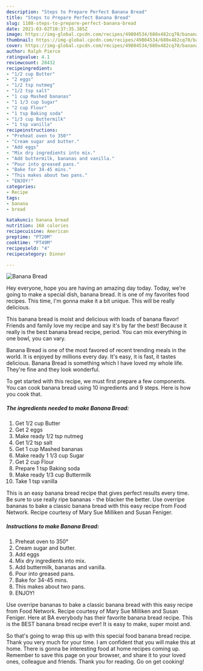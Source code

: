 ```yaml
---
description: "Steps to Prepare Perfect Banana Bread"
title: "Steps to Prepare Perfect Banana Bread"
slug: 1108-steps-to-prepare-perfect-banana-bread
date: 2021-03-02T10:37:35.385Z
image: https://img-global.cpcdn.com/recipes/49804534/680x482cq70/banana-bread-recipe-main-photo.jpg
thumbnail: https://img-global.cpcdn.com/recipes/49804534/680x482cq70/banana-bread-recipe-main-photo.jpg
cover: https://img-global.cpcdn.com/recipes/49804534/680x482cq70/banana-bread-recipe-main-photo.jpg
author: Ralph Pierce
ratingvalue: 4.1
reviewcount: 20432
recipeingredient:
- "1/2 cup Butter"
- "2 eggs"
- "1/2 tsp nutmeg"
- "1/2 tsp salt"
- "1 cup Mashed bananas"
- "1 1/3 cup Sugar"
- "2 cup Flour"
- "1 tsp Baking soda"
- "1/3 cup Buttermilk"
- "1 tsp vanilla"
recipeinstructions:
- "Preheat oven to 350°"
- "Cream sugar and butter."
- "Add eggs"
- "Mix dry ingredients into mix."
- "Add buttermilk, bananas and vanilla."
- "Pour into greased pans."
- "Bake for 34-45 mins."
- "This makes about two pans."
- "ENJOY!"
categories:
- Recipe
tags:
- banana
- bread

katakunci: banana bread 
nutrition: 168 calories
recipecuisine: American
preptime: "PT20M"
cooktime: "PT49M"
recipeyield: "4"
recipecategory: Dinner

---
```



![Banana Bread](https://img-global.cpcdn.com/recipes/49804534/680x482cq70/banana-bread-recipe-main-photo.jpg)

Hey everyone, hope you are having an amazing day today. Today, we're going to make a special dish, banana bread. It is one of my favorites food recipes. This time, I'm gonna make it a bit unique. This will be really delicious.

This banana bread is moist and delicious with loads of banana flavor! Friends and family love my recipe and say it&#39;s by far the best! Because it really is the best banana bread recipe, period. You can mix everything in one bowl, you can vary.

Banana Bread is one of the most favored of recent trending meals in the world. It is enjoyed by millions every day. It's easy, it is fast, it tastes delicious. Banana Bread is something which I have loved my whole life. They're fine and they look wonderful.


To get started with this recipe, we must first prepare a few components. You can cook banana bread using 10 ingredients and 9 steps. Here is how you cook that.

<!--inarticleads1-->

##### The ingredients needed to make Banana Bread:

1. Get 1/2 cup Butter
1. Get 2 eggs
1. Make ready 1/2 tsp nutmeg
1. Get 1/2 tsp salt
1. Get 1 cup Mashed bananas
1. Make ready 1 1/3 cup Sugar
1. Get 2 cup Flour
1. Prepare 1 tsp Baking soda
1. Make ready 1/3 cup Buttermilk
1. Take 1 tsp vanilla


This is an easy banana bread recipe that gives perfect results every time. Be sure to use really ripe bananas - the blacker the better. Use overripe bananas to bake a classic banana bread with this easy recipe from Food Network. Recipe courtesy of Mary Sue Milliken and Susan Feniger. 

<!--inarticleads2-->

##### Instructions to make Banana Bread:

1. Preheat oven to 350°
1. Cream sugar and butter.
1. Add eggs
1. Mix dry ingredients into mix.
1. Add buttermilk, bananas and vanilla.
1. Pour into greased pans.
1. Bake for 34-45 mins.
1. This makes about two pans.
1. ENJOY!


Use overripe bananas to bake a classic banana bread with this easy recipe from Food Network. Recipe courtesy of Mary Sue Milliken and Susan Feniger. Here at BA everybody has their favorite banana bread recipe. This is the BEST banana bread recipe ever! It is easy to make, super moist and. 

So that's going to wrap this up with this special food banana bread recipe. Thank you very much for your time. I am confident that you will make this at home. There is gonna be interesting food at home recipes coming up. Remember to save this page on your browser, and share it to your loved ones, colleague and friends. Thank you for reading. Go on get cooking!
